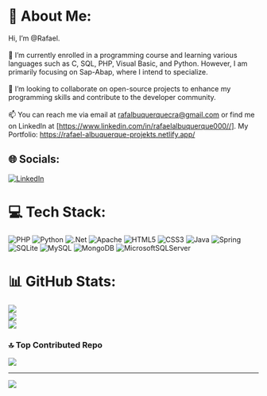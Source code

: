 # 💫 About Me:
Hi, I’m @Rafael.<br><br>👀 I’m currently enrolled in a programming course and learning various languages such as C, SQL, PHP, Visual Basic, and Python. However, I am primarily focusing on Sap-Abap, where I intend to specialize.<br><br>💞️ I’m looking to collaborate on open-source projects to enhance my programming skills and contribute to the developer community.<br><br>📫 You can reach me via email at rafalbuquerquecra@gmail.com or find me on LinkedIn at [https://www.linkedin.com/in/rafaelalbuquerque000//].
My Portfolio: https://rafael-albuquerque-projekts.netlify.app/


## 🌐 Socials:
[![LinkedIn](https://img.shields.io/badge/LinkedIn-%230077B5.svg?logo=linkedin&logoColor=white)](https://linkedin.com/in/https://www.linkedin.com/in/rafaelalbuquerque000/) 

# 💻 Tech Stack:
![PHP](https://img.shields.io/badge/php-%23777BB4.svg?style=for-the-badge&logo=php&logoColor=white) ![Python](https://img.shields.io/badge/python-3670A0?style=for-the-badge&logo=python&logoColor=ffdd54) ![.Net](https://img.shields.io/badge/.NET-5C2D91?style=for-the-badge&logo=.net&logoColor=white) ![Apache](https://img.shields.io/badge/apache-%23D42029.svg?style=for-the-badge&logo=apache&logoColor=white) ![HTML5](https://img.shields.io/badge/html5-%23E34F26.svg?style=for-the-badge&logo=html5&logoColor=white) ![CSS3](https://img.shields.io/badge/css3-%231572B6.svg?style=for-the-badge&logo=css3&logoColor=white) ![Java](https://img.shields.io/badge/java-%23ED8B00.svg?style=for-the-badge&logo=openjdk&logoColor=white) ![Spring](https://img.shields.io/badge/spring-%236DB33F.svg?style=for-the-badge&logo=spring&logoColor=white) ![SQLite](https://img.shields.io/badge/sqlite-%2307405e.svg?style=for-the-badge&logo=sqlite&logoColor=white) ![MySQL](https://img.shields.io/badge/mysql-%2300000f.svg?style=for-the-badge&logo=mysql&logoColor=white) ![MongoDB](https://img.shields.io/badge/MongoDB-%234ea94b.svg?style=for-the-badge&logo=mongodb&logoColor=white) ![MicrosoftSQLServer](https://img.shields.io/badge/Microsoft%20SQL%20Server-CC2927?style=for-the-badge&logo=microsoft%20sql%20server&logoColor=white)
# 📊 GitHub Stats:
![](https://github-readme-stats.vercel.app/api?username=R4F43LL-D3VB3GINN3R&theme=dark&hide_border=false&include_all_commits=false&count_private=false)<br/>
![](https://github-readme-streak-stats.herokuapp.com/?user=R4F43LL-D3VB3GINN3R&theme=dark&hide_border=false)<br/>
![](https://github-readme-stats.vercel.app/api/top-langs/?username=R4F43LL-D3VB3GINN3R&theme=dark&hide_border=false&include_all_commits=false&count_private=false&layout=compact)

### 🔝 Top Contributed Repo
![](https://github-contributor-stats.vercel.app/api?username=R4F43LL-D3VB3GINN3R&limit=5&theme=dark&combine_all_yearly_contributions=true)

---
[![](https://visitcount.itsvg.in/api?id=R4F43LL-D3VB3GINN3R&icon=0&color=0)](https://visitcount.itsvg.in)

<!-- Proudly created with GPRM ( https://gprm.itsvg.in ) -->
